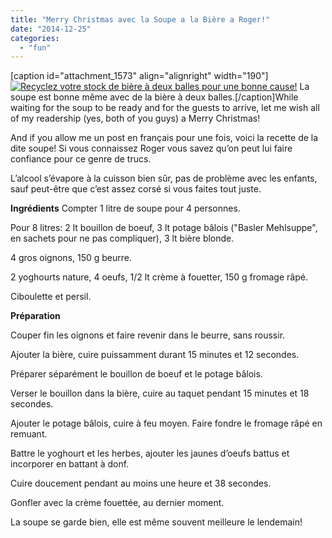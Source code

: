 ```yaml
---
title: "Merry Christmas avec la Soupe a la Bière a Roger!"
date: "2014-12-25"
categories: 
  - "fun"
---
```


\[caption id="attachment\_1573" align="alignright" width="190"\][![Recyclez votre stock de bière à deux balles pour une bonne cause!](images/labiere.jpg)](https://bdelacretaz.files.wordpress.com/2014/12/labiere.jpg) La soupe est bonne même avec de la bière à deux balles.\[/caption\]While waiting for the soup to be ready and for the guests to arrive, let me wish all of my readership (yes, both of you guys) a Merry Christmas!

And if you allow me un post en français pour une fois, voici la recette de la dite soupe! Si vous connaissez Roger vous savez qu’on peut lui faire confiance pour ce genre de trucs.

L’alcool s’évapore à la cuisson bien sûr, pas de problème avec les enfants, sauf peut-être que c’est assez corsé si vous faites tout juste.

**Ingrédients** Compter 1 litre de soupe pour 4 personnes.

Pour 8 litres: 2 lt bouillon de boeuf, 3 lt potage bâlois ("Basler Mehlsuppe", en sachets pour ne pas compliquer), 3 lt bière blonde.

4 gros oignons, 150 g beurre.

2 yoghourts nature, 4 oeufs, 1/2 lt crème à fouetter, 150 g fromage râpé.

Ciboulette et persil.

**Préparation**

Couper fin les oignons et faire revenir dans le beurre, sans roussir.

Ajouter la bière, cuire puissamment durant 15 minutes et 12 secondes.

Préparer séparément le bouillon de boeuf et le potage bâlois.

Verser le bouillon dans la bière, cuire au taquet pendant 15 minutes et 18 secondes.

Ajouter le potage bâlois, cuire à feu moyen. Faire fondre le fromage râpé en remuant.

Battre le yoghourt et les herbes, ajouter les jaunes d’oeufs battus et incorporer en battant à donf.

Cuire doucement pendant au moins une heure et 38 secondes.

Gonfler avec la crème fouettée, au dernier moment.

La soupe se garde bien, elle est même souvent meilleure le lendemain!
